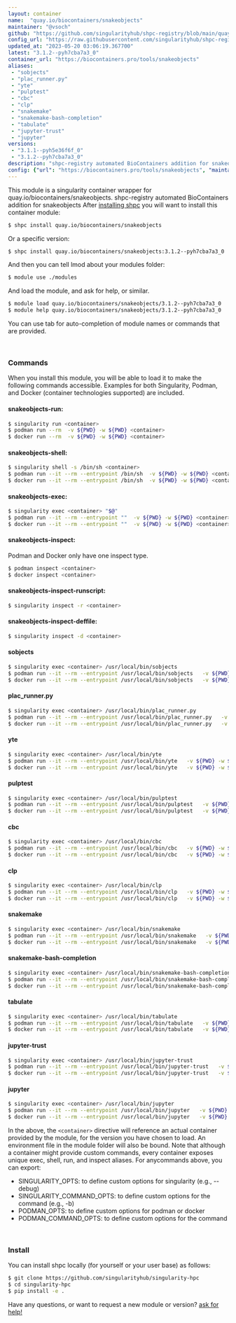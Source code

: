 ```yaml
---
layout: container
name:  "quay.io/biocontainers/snakeobjects"
maintainer: "@vsoch"
github: "https://github.com/singularityhub/shpc-registry/blob/main/quay.io/biocontainers/snakeobjects/container.yaml"
config_url: "https://raw.githubusercontent.com/singularityhub/shpc-registry/main/quay.io/biocontainers/snakeobjects/container.yaml"
updated_at: "2023-05-20 03:06:19.367700"
latest: "3.1.2--pyh7cba7a3_0"
container_url: "https://biocontainers.pro/tools/snakeobjects"
aliases:
 - "sobjects"
 - "plac_runner.py"
 - "yte"
 - "pulptest"
 - "cbc"
 - "clp"
 - "snakemake"
 - "snakemake-bash-completion"
 - "tabulate"
 - "jupyter-trust"
 - "jupyter"
versions:
 - "3.1.1--pyh5e36f6f_0"
 - "3.1.2--pyh7cba7a3_0"
description: "shpc-registry automated BioContainers addition for snakeobjects"
config: {"url": "https://biocontainers.pro/tools/snakeobjects", "maintainer": "@vsoch", "description": "shpc-registry automated BioContainers addition for snakeobjects", "latest": {"3.1.2--pyh7cba7a3_0": "sha256:56cd2c93fcff8d602c13a3632e652f1849f00c86b3dcf71a340e50f4afe6ab29"}, "tags": {"3.1.1--pyh5e36f6f_0": "sha256:1d92811a3779c5c9c7ed9046b2b9a88f8a5694e481c1ac896efe0ec4f1021b04", "3.1.2--pyh7cba7a3_0": "sha256:56cd2c93fcff8d602c13a3632e652f1849f00c86b3dcf71a340e50f4afe6ab29"}, "docker": "quay.io/biocontainers/snakeobjects", "aliases": {"sobjects": "/usr/local/bin/sobjects", "plac_runner.py": "/usr/local/bin/plac_runner.py", "yte": "/usr/local/bin/yte", "pulptest": "/usr/local/bin/pulptest", "cbc": "/usr/local/bin/cbc", "clp": "/usr/local/bin/clp", "snakemake": "/usr/local/bin/snakemake", "snakemake-bash-completion": "/usr/local/bin/snakemake-bash-completion", "tabulate": "/usr/local/bin/tabulate", "jupyter-trust": "/usr/local/bin/jupyter-trust", "jupyter": "/usr/local/bin/jupyter"}}
---
```


This module is a singularity container wrapper for quay.io/biocontainers/snakeobjects.
shpc-registry automated BioContainers addition for snakeobjects
After [installing shpc](#install) you will want to install this container module:


```bash
$ shpc install quay.io/biocontainers/snakeobjects
```

Or a specific version:

```bash
$ shpc install quay.io/biocontainers/snakeobjects:3.1.2--pyh7cba7a3_0
```

And then you can tell lmod about your modules folder:

```bash
$ module use ./modules
```

And load the module, and ask for help, or similar.

```bash
$ module load quay.io/biocontainers/snakeobjects/3.1.2--pyh7cba7a3_0
$ module help quay.io/biocontainers/snakeobjects/3.1.2--pyh7cba7a3_0
```

You can use tab for auto-completion of module names or commands that are provided.

<br>

### Commands

When you install this module, you will be able to load it to make the following commands accessible.
Examples for both Singularity, Podman, and Docker (container technologies supported) are included.

#### snakeobjects-run:

```bash
$ singularity run <container>
$ podman run --rm  -v ${PWD} -w ${PWD} <container>
$ docker run --rm  -v ${PWD} -w ${PWD} <container>
```

#### snakeobjects-shell:

```bash
$ singularity shell -s /bin/sh <container>
$ podman run --it --rm --entrypoint /bin/sh  -v ${PWD} -w ${PWD} <container>
$ docker run --it --rm --entrypoint /bin/sh  -v ${PWD} -w ${PWD} <container>
```

#### snakeobjects-exec:

```bash
$ singularity exec <container> "$@"
$ podman run --it --rm --entrypoint ""  -v ${PWD} -w ${PWD} <container> "$@"
$ docker run --it --rm --entrypoint ""  -v ${PWD} -w ${PWD} <container> "$@"
```

#### snakeobjects-inspect:

Podman and Docker only have one inspect type.

```bash
$ podman inspect <container>
$ docker inspect <container>
```

#### snakeobjects-inspect-runscript:

```bash
$ singularity inspect -r <container>
```

#### snakeobjects-inspect-deffile:

```bash
$ singularity inspect -d <container>
```


#### sobjects

```bash
$ singularity exec <container> /usr/local/bin/sobjects
$ podman run --it --rm --entrypoint /usr/local/bin/sobjects   -v ${PWD} -w ${PWD} <container> -c " $@"
$ docker run --it --rm --entrypoint /usr/local/bin/sobjects   -v ${PWD} -w ${PWD} <container> -c " $@"
```


#### plac_runner.py

```bash
$ singularity exec <container> /usr/local/bin/plac_runner.py
$ podman run --it --rm --entrypoint /usr/local/bin/plac_runner.py   -v ${PWD} -w ${PWD} <container> -c " $@"
$ docker run --it --rm --entrypoint /usr/local/bin/plac_runner.py   -v ${PWD} -w ${PWD} <container> -c " $@"
```


#### yte

```bash
$ singularity exec <container> /usr/local/bin/yte
$ podman run --it --rm --entrypoint /usr/local/bin/yte   -v ${PWD} -w ${PWD} <container> -c " $@"
$ docker run --it --rm --entrypoint /usr/local/bin/yte   -v ${PWD} -w ${PWD} <container> -c " $@"
```


#### pulptest

```bash
$ singularity exec <container> /usr/local/bin/pulptest
$ podman run --it --rm --entrypoint /usr/local/bin/pulptest   -v ${PWD} -w ${PWD} <container> -c " $@"
$ docker run --it --rm --entrypoint /usr/local/bin/pulptest   -v ${PWD} -w ${PWD} <container> -c " $@"
```


#### cbc

```bash
$ singularity exec <container> /usr/local/bin/cbc
$ podman run --it --rm --entrypoint /usr/local/bin/cbc   -v ${PWD} -w ${PWD} <container> -c " $@"
$ docker run --it --rm --entrypoint /usr/local/bin/cbc   -v ${PWD} -w ${PWD} <container> -c " $@"
```


#### clp

```bash
$ singularity exec <container> /usr/local/bin/clp
$ podman run --it --rm --entrypoint /usr/local/bin/clp   -v ${PWD} -w ${PWD} <container> -c " $@"
$ docker run --it --rm --entrypoint /usr/local/bin/clp   -v ${PWD} -w ${PWD} <container> -c " $@"
```


#### snakemake

```bash
$ singularity exec <container> /usr/local/bin/snakemake
$ podman run --it --rm --entrypoint /usr/local/bin/snakemake   -v ${PWD} -w ${PWD} <container> -c " $@"
$ docker run --it --rm --entrypoint /usr/local/bin/snakemake   -v ${PWD} -w ${PWD} <container> -c " $@"
```


#### snakemake-bash-completion

```bash
$ singularity exec <container> /usr/local/bin/snakemake-bash-completion
$ podman run --it --rm --entrypoint /usr/local/bin/snakemake-bash-completion   -v ${PWD} -w ${PWD} <container> -c " $@"
$ docker run --it --rm --entrypoint /usr/local/bin/snakemake-bash-completion   -v ${PWD} -w ${PWD} <container> -c " $@"
```


#### tabulate

```bash
$ singularity exec <container> /usr/local/bin/tabulate
$ podman run --it --rm --entrypoint /usr/local/bin/tabulate   -v ${PWD} -w ${PWD} <container> -c " $@"
$ docker run --it --rm --entrypoint /usr/local/bin/tabulate   -v ${PWD} -w ${PWD} <container> -c " $@"
```


#### jupyter-trust

```bash
$ singularity exec <container> /usr/local/bin/jupyter-trust
$ podman run --it --rm --entrypoint /usr/local/bin/jupyter-trust   -v ${PWD} -w ${PWD} <container> -c " $@"
$ docker run --it --rm --entrypoint /usr/local/bin/jupyter-trust   -v ${PWD} -w ${PWD} <container> -c " $@"
```


#### jupyter

```bash
$ singularity exec <container> /usr/local/bin/jupyter
$ podman run --it --rm --entrypoint /usr/local/bin/jupyter   -v ${PWD} -w ${PWD} <container> -c " $@"
$ docker run --it --rm --entrypoint /usr/local/bin/jupyter   -v ${PWD} -w ${PWD} <container> -c " $@"
```



In the above, the `<container>` directive will reference an actual container provided
by the module, for the version you have chosen to load. An environment file in the
module folder will also be bound. Note that although a container
might provide custom commands, every container exposes unique exec, shell, run, and
inspect aliases. For anycommands above, you can export:

 - SINGULARITY_OPTS: to define custom options for singularity (e.g., --debug)
 - SINGULARITY_COMMAND_OPTS: to define custom options for the command (e.g., -b)
 - PODMAN_OPTS: to define custom options for podman or docker
 - PODMAN_COMMAND_OPTS: to define custom options for the command

<br>

### Install

You can install shpc locally (for yourself or your user base) as follows:

```bash
$ git clone https://github.com/singularityhub/singularity-hpc
$ cd singularity-hpc
$ pip install -e .
```

Have any questions, or want to request a new module or version? [ask for help!](https://github.com/singularityhub/singularity-hpc/issues)